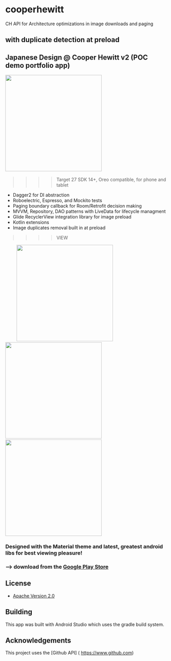 # cooperhewitt
CH API for Architecture optimizations in image downloads and paging

## with duplicate detection at preload


## Japanese Design @ Cooper Hewitt v2    (POC demo portfolio app)
>>>>

<img src="https://i.imgur.com/ppMS70j.png" height="300"/>&nbsp;&nbsp;&nbsp;&nbsp;&nbsp;&nbsp;&nbsp;&nbsp;&nbsp; 
>>>>Target 27
>>>>SDK 14+, Oreo compatible, for phone and tablet

* Dagger2 for DI abstraction
* Roboelectric, Espresso, and Mockito tests
* Paging boundary callback for Room/Retrofit decision making
* MVVM, Repository, DAO patterns with LiveData for lifecycle managment
* Glide RecyclerView integration library for image preload
* Kotlin extensions
* Image duplicates removal built in at preload



>>>>VIEW   

&nbsp;&nbsp;&nbsp;&nbsp;&nbsp;&nbsp;&nbsp;&nbsp;&nbsp;<img src="https://i.imgur.com/7xNYULo.png" height="300"/>&nbsp;&nbsp;&nbsp;&nbsp;&nbsp;&nbsp;&nbsp;&nbsp;&nbsp;<img src="https://i.imgur.com/3RRrYOD.png" height="300"/>
&nbsp;&nbsp;&nbsp;&nbsp;&nbsp;&nbsp;&nbsp;&nbsp;&nbsp;<img src="https://i.imgur.com/CEFufjV.png" height="300"/>

### Designed with the Material theme and latest, greatest android libs for best viewing pleasure!
### 


### --> download from the [Google Play Store](https://play.google.com/store/apps/details?id=com.droidteahouse.artsy)


## License

* [Apache Version 2.0](http://www.apache.org/licenses/LICENSE-2.0.html)

## Building

This app was built with Android Studio which uses the gradle build system.  

## Acknowledgements

This project uses the [Github API] ( https://www.github.com)





